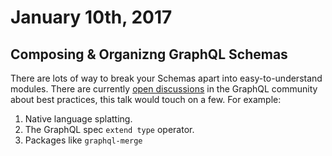 # January 10th, 2017

## Composing & Organizng GraphQL Schemas
There are lots of way to break your Schemas apart into easy-to-understand modules. There are currently [open discussions](https://github.com/apollostack/graphql-tools/issues/186#issuecomment-267834695) in the GraphQL community about best practices, this talk would touch on a few. For example:

1. Native language splatting.
2. The GraphQL spec `extend type` operator.
3. Packages like `graphql-merge`
